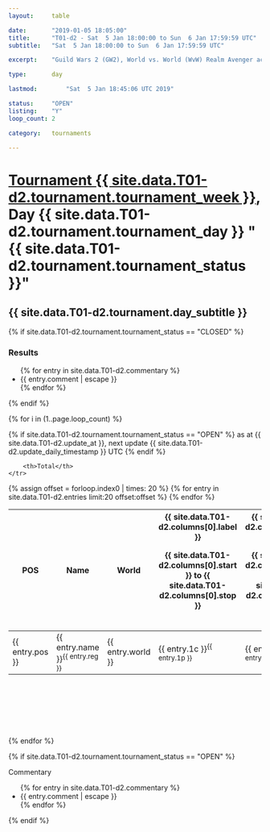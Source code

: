 ```yaml
---
layout: 	table

date: 		"2019-01-05 18:05:00"
title: 		"T01-d2 - Sat  5 Jan 18:00:00 to Sun  6 Jan 17:59:59 UTC"
subtitle: 	"Sat  5 Jan 18:00:00 to Sun  6 Jan 17:59:59 UTC"

excerpt:    "Guild Wars 2 (GW2), World vs. World (WvW) Realm Avenger achivement Tournament. \"Every Kill Counts\""

type:       day

lastmod: 		"Sat  5 Jan 18:45:06 UTC 2019"

status:     "OPEN"
listing:    "Y"
loop_count: 2

category: 	tournaments

---
```

<div class="table_header">
    <h1><a href="{{ site.data.T01-d2.tournament.week_url }}">Tournament {{ site.data.T01-d2.tournament.tournament_week }}</a>, Day {{ site.data.T01-d2.tournament.tournament_day }} "{{ site.data.T01-d2.tournament.tournament_status }}"</h1>
    <h2>{{ site.data.T01-d2.tournament.day_subtitle }}</h2> 
</div>

{% if site.data.T01-d2.tournament.tournament_status == "CLOSED" %} 
<div class="commentary">
  <h3>Results</h3>
  <ul>
    {% for entry in site.data.T01-d2.commentary %}
    <li class="commentary_list">{{ entry.comment | escape }}</li>
    {% endfor %}
  </ul>
</div>
{% endif %}


{% for i in (1..page.loop_count) %}

{% if site.data.T01-d2.tournament.tournament_status == "OPEN" %} 
<span class="table_nextupdate">as at {{ site.data.T01-d2.update_at }}, next update {{ site.data.T01-d2.update_daily_timestamp }} UTC</span> 
{% endif %}

<table class="day_table">
  <colgroup>
    <col style="width:18px">
    <col style="width:55px">
    <col style="width:55px">
    <col style="width:12px">
    <col style="width:12px">
    <col style="width:12px">
    <col style="width:12px">
    <col style="width:12px">
    <col style="width:12px">
    <col style="width:12px">
    <col style="width:12px">
    <col style="width:12px">
    <col style="width:12px">
    <col style="width:12px">
    <col style="width:12px">
    <col style="width:12px">
    <col style="width:12px">
    <col style="width:12px">
    <col style="width:12px">
    <col style="width:12px">
    <col style="width:12px">
    <col style="width:12px">
    <col style="width:12px">
    <col style="width:12px">
    <col style="width:12px">
    <col style="width:12px">
    <col style="width:12px">
    <col style="width:18px">
  </colgroup>  
  <thead>
    <tr>
        <th>POS</th>
        <th class="AlignLeft">Name</th>
        <th class="AlignLeft">World</th>

<th><div class="label">{{ site.data.T01-d2.columns[0].label }}<p class="onhover">{{ site.data.T01-d2.columns[0].start }} to {{ site.data.T01-d2.columns[0].stop }}</p></div>​</th>
<th><div class="label">{{ site.data.T01-d2.columns[1].label }}<p class="onhover">{{ site.data.T01-d2.columns[1].start }} to {{ site.data.T01-d2.columns[1].stop }}</p></div>​</th>
<th><div class="label">{{ site.data.T01-d2.columns[2].label }}<p class="onhover">{{ site.data.T01-d2.columns[2].start }} to {{ site.data.T01-d2.columns[2].stop }}</p></div>​</th>
<th><div class="label">{{ site.data.T01-d2.columns[3].label }}<p class="onhover">{{ site.data.T01-d2.columns[3].start }} to {{ site.data.T01-d2.columns[3].stop }}</p></div>​</th>
<th><div class="label">{{ site.data.T01-d2.columns[4].label }}<p class="onhover">{{ site.data.T01-d2.columns[4].start }} to {{ site.data.T01-d2.columns[4].stop }}</p></div>​</th>
<th><div class="label">{{ site.data.T01-d2.columns[5].label }}<p class="onhover">{{ site.data.T01-d2.columns[5].start }} to {{ site.data.T01-d2.columns[5].stop }}</p></div>​</th>
<th><div class="label">{{ site.data.T01-d2.columns[6].label }}<p class="onhover">{{ site.data.T01-d2.columns[6].start }} to {{ site.data.T01-d2.columns[6].stop }}</p></div>​</th>
<th><div class="label">{{ site.data.T01-d2.columns[7].label }}<p class="onhover">{{ site.data.T01-d2.columns[7].start }} to {{ site.data.T01-d2.columns[7].stop }}</p></div>​</th>
<th><div class="label">{{ site.data.T01-d2.columns[8].label }}<p class="onhover">{{ site.data.T01-d2.columns[8].start }} to {{ site.data.T01-d2.columns[8].stop }}</p></div>​</th>
<th><div class="label">{{ site.data.T01-d2.columns[9].label }}<p class="onhover">{{ site.data.T01-d2.columns[9].start }} to {{ site.data.T01-d2.columns[9].stop }}</p></div>​</th>
<th><div class="label">{{ site.data.T01-d2.columns[10].label }}<p class="onhover">{{ site.data.T01-d2.columns[10].start }} to {{ site.data.T01-d2.columns[10].stop }}</p></div>​</th>

<th><div class="label">{{ site.data.T01-d2.columns[11].label }}<p class="onhover">{{ site.data.T01-d2.columns[11].start }} to {{ site.data.T01-d2.columns[11].stop }}</p></div>​</th>
<th><div class="label">{{ site.data.T01-d2.columns[12].label }}<p class="onhover">{{ site.data.T01-d2.columns[12].start }} to {{ site.data.T01-d2.columns[12].stop }}</p></div>​</th>
<th><div class="label">{{ site.data.T01-d2.columns[13].label }}<p class="onhover">{{ site.data.T01-d2.columns[13].start }} to {{ site.data.T01-d2.columns[13].stop }}</p></div>​</th>
<th><div class="label">{{ site.data.T01-d2.columns[14].label }}<p class="onhover">{{ site.data.T01-d2.columns[14].start }} to {{ site.data.T01-d2.columns[14].stop }}</p></div>​</th>
<th><div class="label">{{ site.data.T01-d2.columns[15].label }}<p class="onhover">{{ site.data.T01-d2.columns[15].start }} to {{ site.data.T01-d2.columns[15].stop }}</p></div>​</th>
<th><div class="label">{{ site.data.T01-d2.columns[16].label }}<p class="onhover">{{ site.data.T01-d2.columns[16].start }} to {{ site.data.T01-d2.columns[16].stop }}</p></div>​</th>
<th><div class="label">{{ site.data.T01-d2.columns[17].label }}<p class="onhover">{{ site.data.T01-d2.columns[17].start }} to {{ site.data.T01-d2.columns[17].stop }}</p></div>​</th>
<th><div class="label">{{ site.data.T01-d2.columns[18].label }}<p class="onhover">{{ site.data.T01-d2.columns[18].start }} to {{ site.data.T01-d2.columns[18].stop }}</p></div>​</th>
<th><div class="label">{{ site.data.T01-d2.columns[19].label }}<p class="onhover">{{ site.data.T01-d2.columns[19].start }} to {{ site.data.T01-d2.columns[19].stop }}</p></div>​</th>
<th><div class="label">{{ site.data.T01-d2.columns[20].label }}<p class="onhover">{{ site.data.T01-d2.columns[20].start }} to {{ site.data.T01-d2.columns[20].stop }}</p></div>​</th>

<th><div class="label">{{ site.data.T01-d2.columns[21].label }}<p class="onhover">{{ site.data.T01-d2.columns[21].start }} to {{ site.data.T01-d2.columns[21].stop }}</p></div>​</th>
<th><div class="label">{{ site.data.T01-d2.columns[22].label }}<p class="onhover">{{ site.data.T01-d2.columns[22].start }} to {{ site.data.T01-d2.columns[22].stop }}</p></div>​</th>
<th><div class="label">{{ site.data.T01-d2.columns[23].label }}<p class="onhover">{{ site.data.T01-d2.columns[23].start }} to {{ site.data.T01-d2.columns[23].stop }}</p></div>​</th>

        <th>Total</th>
    </tr>
  </thead>
  {% assign offset = forloop.index0 | times: 20 %}
<tbody>
{% for entry in site.data.T01-d2.entries limit:20 offset:offset %}
  <tr>
    <td class="pl{{ entry.pos }}">{{ entry.pos }}</td>
    <td class="AlignLeft">{{ entry.name }}<sup>{{ entry.reg }}</sup></td>
    <td class="AlignLeft">{{ entry.world }}</td>
    <td class="pl{{ entry.1p }}">{{ entry.1c }}<sup>{{ entry.1p }}</sup></td>
    <td class="pl{{ entry.2p }}">{{ entry.2c }}<sup>{{ entry.2p }}</sup></td>
    <td class="pl{{ entry.3p }}">{{ entry.3c }}<sup>{{ entry.3p }}</sup></td>
    <td class="pl{{ entry.4p }}">{{ entry.4c }}<sup>{{ entry.4p }}</sup></td>
    <td class="pl{{ entry.5p }}">{{ entry.5c }}<sup>{{ entry.5p }}</sup></td>
    <td class="pl{{ entry.6p }}">{{ entry.6c }}<sup>{{ entry.6p }}</sup></td>
    <td class="pl{{ entry.7p }}">{{ entry.7c }}<sup>{{ entry.7p }}</sup></td>
    <td class="pl{{ entry.8p }}">{{ entry.8c }}<sup>{{ entry.8p }}</sup></td>
    <td class="pl{{ entry.9p }}">{{ entry.9c }}<sup>{{ entry.9p }}</sup></td>
    <td class="pl{{ entry.10p }}">{{ entry.10c }}<sup>{{ entry.10p }}</sup></td>
    <td class="pl{{ entry.11p }}">{{ entry.11c }}<sup>{{ entry.11p }}</sup></td>
    <td class="pl{{ entry.12p }}">{{ entry.12c }}<sup>{{ entry.12p }}</sup></td>
    <td class="pl{{ entry.13p }}">{{ entry.13c }}<sup>{{ entry.13p }}</sup></td>
    <td class="pl{{ entry.14p }}">{{ entry.14c }}<sup>{{ entry.14p }}</sup></td>
    <td class="pl{{ entry.15p }}">{{ entry.15c }}<sup>{{ entry.15p }}</sup></td>
    <td class="pl{{ entry.16p }}">{{ entry.16c }}<sup>{{ entry.16p }}</sup></td>
    <td class="pl{{ entry.17p }}">{{ entry.17c }}<sup>{{ entry.17p }}</sup></td>
    <td class="pl{{ entry.18p }}">{{ entry.18c }}<sup>{{ entry.18p }}</sup></td>
    <td class="pl{{ entry.19p }}">{{ entry.19c }}<sup>{{ entry.19p }}</sup></td>
    <td class="pl{{ entry.20p }}">{{ entry.20c }}<sup>{{ entry.20p }}</sup></td>
    <td class="pl{{ entry.21p }}">{{ entry.21c }}<sup>{{ entry.21p }}</sup></td>
    <td class="pl{{ entry.22p }}">{{ entry.22c }}<sup>{{ entry.22p }}</sup></td>
    <td class="pl{{ entry.23p }}">{{ entry.23c }}<sup>{{ entry.23p }}</sup></td>
    <td class="pl{{ entry.24p }}">{{ entry.24c }}<sup>{{ entry.24p }}</sup></td>
    <td>{{ entry.total }}</td>
  </tr>
{% endfor %}  
</tbody>
</table>
<div class="leaderboard">
  <script async src="//pagead2.googlesyndication.com/pagead/js/adsbygoogle.js"></script>
  <!-- 728x90 -->
  <ins class="adsbygoogle"
       style="display:inline-block;width:728px;height:90px"
       data-ad-client="ca-pub-3274917281288240"
       data-ad-slot="3870538733"></ins>
  <script>
  (adsbygoogle = window.adsbygoogle || []).push({});
  </script>    
</div>
<br />
{% endfor %}

{% if site.data.T01-d2.tournament.tournament_status == "OPEN" %} 
<div class="commentary">
  <span class="commentary_title">Commentary</span>
  <ul>
    {% for entry in site.data.T01-d2.commentary %}
    <li class="commentary_list">{{ entry.comment | escape }}</li>
    {% endfor %}
  </ul>
</div>
{% endif %}


